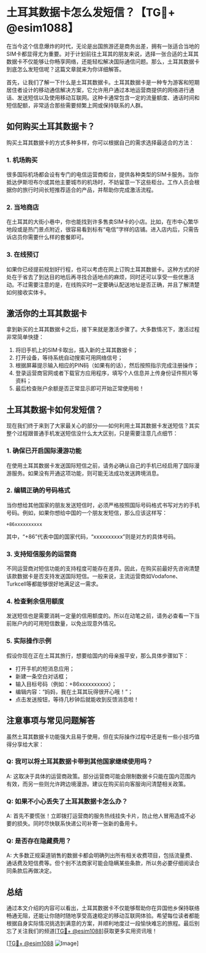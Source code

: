 # 土耳其数据卡怎么发短信？【TG💪+ @esim1088】

在当今这个信息爆炸的时代，无论是出国旅游还是商务出差，拥有一张适合当地的SIM卡都显得尤为重要。对于计划前往土耳其的朋友来说，选择一张合适的土耳其数据卡不仅能够让你畅享网络，还能轻松解决国际通信问题。那么，土耳其数据卡到底怎么发短信呢？这篇文章就来为你详细解答。

首先，让我们了解一下什么是土耳其数据卡。土耳其数据卡是一种专为游客和短期居住者设计的移动通信解决方案，它允许用户通过本地运营商提供的网络进行通话、发送短信以及使用移动互联网。这种卡通常包含一定的流量额度、通话时间和短信配额，非常适合那些需要频繁上网或保持联系的人群。

## 如何购买土耳其数据卡？

购买土耳其数据卡的方式多种多样，你可以根据自己的需求选择最适合的方法：

### 1. **机场购买**
   很多国际机场都会设有专门的电信运营商柜台，提供各种类型的SIM卡服务。当你抵达伊斯坦布尔或其他主要城市的机场时，不妨留意一下这些柜台。工作人员会根据你的旅行时间长短推荐适合的产品，并帮助你完成激活流程。

### 2. **当地商店**
   在土耳其的大街小巷中，你也能找到许多售卖SIM卡的小店。比如，在市中心繁华地段或是热门景点附近，很容易看到标有“电信”字样的店铺。进入店内后，只需告诉店员你需要什么样的套餐即可。

### 3. **在线预订**
   如果你已经提前规划好行程，也可以考虑在网上订购土耳其数据卡。这种方式的好处在于省去了到达目的地后再寻找合适地点的麻烦，同时还可以享受一些优惠活动。不过需要注意的是，在线购买时一定要确认配送地址是否正确，并且了解清楚如何接收实体卡。

## 激活你的土耳其数据卡

拿到新买的土耳其数据卡之后，接下来就是激活步骤了。大多数情况下，激活过程非常简单快捷：

1. 将旧手机上的SIM卡取出，插入新的土耳其数据卡；
2. 打开设备，等待系统自动搜索可用网络信号；
3. 根据屏幕提示输入相应的PIN码（如果有的话），然后按照指示完成注册操作；
4. 登录运营商官网或者下载官方应用程序，填写个人信息并上传身份证件照片等资料；
5. 最后检查账户余额是否正常显示即可开始正常使用啦！

## 土耳其数据卡如何发短信？

现在我们终于来到了大家最关心的部分——如何利用土耳其数据卡发送短信？其实整个过程跟普通手机发送短信没什么太大区别，只是需要注意几点细节：

### 1. 确保已开启国际漫游功能
   在使用土耳其数据卡发送国际短信之前，请务必确认自己的手机已经启用了国际漫游服务。如果没有开通这项功能，则可能无法成功发送跨境消息。

### 2. 编辑正确的号码格式
   当你想给其他国家的朋友发送短信时，必须严格按照国际号码格式书写对方的手机号码。例如，如果你想给中国的一个朋友发短信，那么应该这样写：
   
   ```
   +86xxxxxxxxxx
   ```
   
   其中，“+86”代表中国的国家代码，“xxxxxxxxxx”则是对方的具体号码。

### 3. 支持短信服务的运营商
   不同运营商对短信功能的支持程度可能存在差异。因此，在购买前最好先咨询清楚该款数据卡是否支持发送国际短信。一般来说，主流运营商如Vodafone、Turkcell等都能够很好地满足这一需求。

### 4. 检查剩余信用额度
   发送短信也是需要消耗一定量的信用额度的。所以在动笔之前，请务必查看一下当前账户内的可用短信数量，以免出现意外情况。

### 5. 实际操作示例
   假设你现在正在土耳其旅行，想要给国内的母亲报平安，那么具体步骤如下：
   
   - 打开手机的短消息应用；
   - 新建一条空白对话框；
   - 输入目标号码（例如：+86xxxxxxxxxx）；
   - 编辑内容：“妈妈，我在土耳其玩得很开心哦！”；
   - 点击发送按钮，等待几秒钟后就能收到反馈消息啦！

## 注意事项与常见问题解答

虽然土耳其数据卡功能强大且易于使用，但在实际操作过程中还是有一些小技巧值得分享给大家：

### Q: 我可以将土耳其数据卡带到其他国家继续使用吗？
A: 这取决于具体的运营商政策。部分运营商可能会限制数据卡只能在国内范围内有效，而另一些则允许跨边境漫游。建议在购买前向客服询问清楚相关政策。

### Q: 如果不小心丢失了土耳其数据卡怎么办？
A: 首先不要慌张！立即拨打运营商的服务热线挂失卡片，防止他人冒用造成不必要的损失。同时尽快联系快递公司补寄一张新的备用卡。

### Q: 是否存在隐藏费用？
A: 大多数正规渠道销售的数据卡都会明确列出所有相关收费项目，包括流量费、通话费及短信费等。但个别不法商家可能会隐瞒某些条款，所以务必要仔细阅读合同条款后再做决定。

## 总结

通过本文介绍的内容可以看出，土耳其数据卡不仅能够帮助你在异国他乡保持联络畅通无阻，还能让你随时随地享受高速稳定的移动互联网体验。希望每位读者都能根据自身实际情况挑选到满意的方案，并顺利地度过一段愉快难忘的旅程。最后别忘了关注我们的频道[[TG💪+ @esim1088](https://t.me/s/esim1088)]获取更多实用资讯哦！

[[TG💪+ @esim1088](https://t.me/s/esim1088) ![Image](https://i.postimg.cc/4NQfJmqS/Snipaste-2025-05-13-00-14-12.png)]